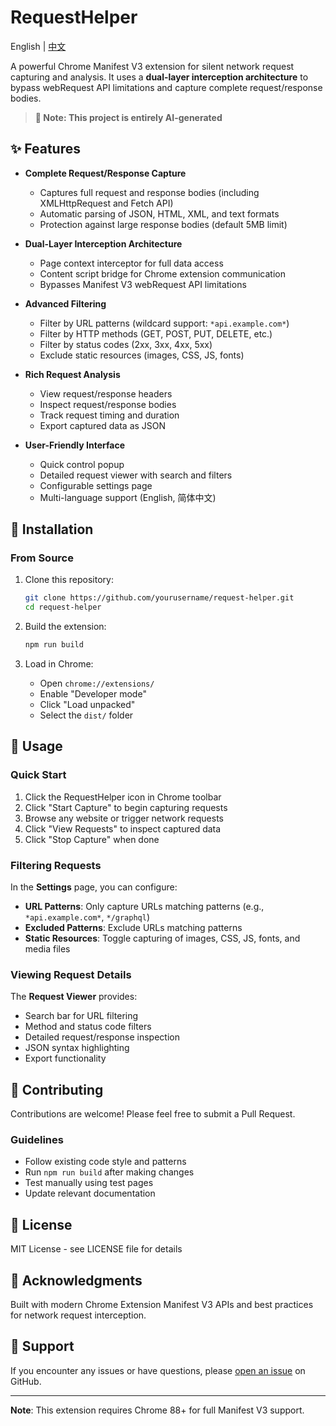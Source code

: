 # RequestHelper

English | [中文](./README_zh-CN.md)

A powerful Chrome Manifest V3 extension for silent network request capturing and analysis. It uses a **dual-layer interception architecture** to bypass webRequest API limitations and capture complete request/response bodies.

> **🤖 Note: This project is entirely AI-generated**

## ✨ Features

- **Complete Request/Response Capture**
  - Captures full request and response bodies (including XMLHttpRequest and Fetch API)
  - Automatic parsing of JSON, HTML, XML, and text formats
  - Protection against large response bodies (default 5MB limit)

- **Dual-Layer Interception Architecture**
  - Page context interceptor for full data access
  - Content script bridge for Chrome extension communication
  - Bypasses Manifest V3 webRequest API limitations

- **Advanced Filtering**
  - Filter by URL patterns (wildcard support: `*api.example.com*`)
  - Filter by HTTP methods (GET, POST, PUT, DELETE, etc.)
  - Filter by status codes (2xx, 3xx, 4xx, 5xx)
  - Exclude static resources (images, CSS, JS, fonts)

- **Rich Request Analysis**
  - View request/response headers
  - Inspect request/response bodies
  - Track request timing and duration
  - Export captured data as JSON

- **User-Friendly Interface**
  - Quick control popup
  - Detailed request viewer with search and filters
  - Configurable settings page
  - Multi-language support (English, 简体中文)

## 🚀 Installation

### From Source

1. Clone this repository:

   ```bash
   git clone https://github.com/yourusername/request-helper.git
   cd request-helper
   ```

2. Build the extension:

   ```bash
   npm run build
   ```

3. Load in Chrome:
   - Open `chrome://extensions/`
   - Enable "Developer mode"
   - Click "Load unpacked"
   - Select the `dist/` folder

## 📖 Usage

### Quick Start

1. Click the RequestHelper icon in Chrome toolbar
2. Click "Start Capture" to begin capturing requests
3. Browse any website or trigger network requests
4. Click "View Requests" to inspect captured data
5. Click "Stop Capture" when done

### Filtering Requests

In the **Settings** page, you can configure:

- **URL Patterns**: Only capture URLs matching patterns (e.g., `*api.example.com*`, `*/graphql`)
- **Excluded Patterns**: Exclude URLs matching patterns
- **Static Resources**: Toggle capturing of images, CSS, JS, fonts, and media files

### Viewing Request Details

The **Request Viewer** provides:

- Search bar for URL filtering
- Method and status code filters
- Detailed request/response inspection
- JSON syntax highlighting
- Export functionality

## 🤝 Contributing

Contributions are welcome! Please feel free to submit a Pull Request.

### Guidelines

- Follow existing code style and patterns
- Run `npm run build` after making changes
- Test manually using test pages
- Update relevant documentation

## 📄 License

MIT License - see LICENSE file for details

## 🙏 Acknowledgments

Built with modern Chrome Extension Manifest V3 APIs and best practices for network request interception.

## 📮 Support

If you encounter any issues or have questions, please [open an issue](https://github.com/yourusername/request-helper/issues) on GitHub.

---

**Note**: This extension requires Chrome 88+ for full Manifest V3 support.
